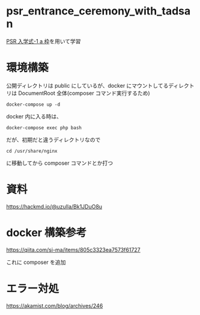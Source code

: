 <!-- @format -->

# psr_entrance_ceremony_with_tadsan

[PSR 入学式-1 a 枠](https://hackmd.io/@uzulla/Bk1JDuO8u)を用いて学習

# 環境構築

公開ディレクトリは public にしているが、docker にマウントしてるディレクトリは DocumentRoot 全体(composer コマンド実行するため)

```
docker-compose up -d
```

docker 内に入る時は、

```
docker-compose exec php bash
```

だが、初期だと違うディレクトリなので

```
cd /usr/share/nginx
```

に移動してから composer コマンドとか打つ

# 資料

https://hackmd.io/@uzulla/Bk1JDuO8u

# docker 構築参考

https://qiita.com/si-ma/items/805c3323ea7573f61727

これに composer を追加

# エラー対処

https://akamist.com/blog/archives/246
